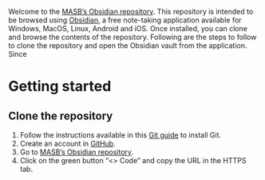Welcome to the [MASB’s Obsidian repository](https://github.com/TheAlbertDev/masb-obsidian). This repository is intended to be browsed using [Obsidian](https://obsidian.md/), a free note-taking application available for Windows, MacOS, Linux, Android and iOS. Once installed, you can clone and browse the contents of the repository.
Following are the steps to follow to clone the repository and open the Obsidian vault from the application. Since 
# Getting started
## Clone the repository
1. Follow the instructions available in this [Git guide](https://github.com/git-guides/install-git) to install Git.
2. Create an account in [GitHub](https://github.com/join).
3. Go to [MASB’s Obsidian repository](https://github.com/TheAlbertDev/masb-obsidian).
4. Click on the green button “<> Code” and copy the URL in the HTTPS tab. 
